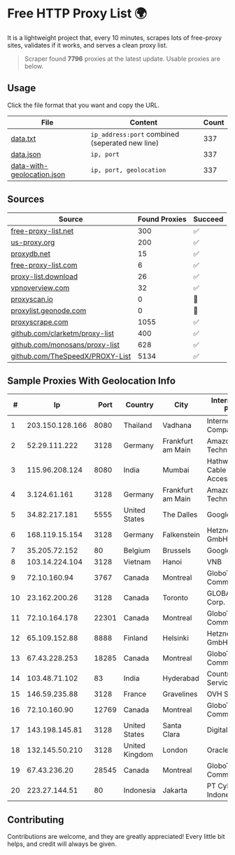
# Free HTTP Proxy List 🌍

It is a lightweight project that, every 10 minutes, scrapes lots of free-proxy sites, validates if it works, and serves a clean proxy list.


> Scraper found **7796** proxies at the latest update. Usable proxies are below.

## Usage

Click the file format that you want and copy the URL.


|File|Content|Count|
|----|-------|-----|
|[data.txt](https://raw.githubusercontent.com/themiralay/Proxy-List-World/master/data.txt)|`ip_address:port` combined (seperated new line)|337|
|[data.json](https://raw.githubusercontent.com/themiralay/Proxy-List-World/master/data.json)|`ip, port`|337|
|[data-with-geolocation.json](https://raw.githubusercontent.com/themiralay/Proxy-List-World/master/data-with-geolocation.json)|`ip, port, geolocation`|337|

## Sources

|Source|Found Proxies|Succeed|
|------|-------------|-------|
|[free-proxy-list.net](https://free-proxy-list.net)|300|✅|
|[us-proxy.org](https://www.us-proxy.org)|200|✅|
|[proxydb.net](http://proxydb.net)|15|✅|
|[free-proxy-list.com](https://free-proxy-list.com/?page=&port=&type%5B%5D=http&type%5B%5D=https&up_time=0&search=Search)|6|✅|
|[proxy-list.download](https://www.proxy-list.download/HTTP)|26|✅|
|[vpnoverview.com](https://vpnoverview.com/privacy/anonymous-browsing/free-proxy-servers)|32|✅|
|[proxyscan.io](https://www.proxyscan.io)|0|🚫|
|[proxylist.geonode.com](https://proxylist.geonode.com/api/proxy-list?limit=300&page=1&sort_by=lastChecked&sort_type=desc&protocols=http,https)|0|🚫|
|[proxyscrape.com](https://api.proxyscrape.com/v2/?request=displayproxies&protocol=http&timeout=10000&country=all&ssl=all&anonymity=all)|1055|✅|
|[github.com/clarketm/proxy-list](https://raw.githubusercontent.com/clarketm/proxy-list/master/proxy-list-raw.txt)|400|✅|
|[github.com/monosans/proxy-list](https://raw.githubusercontent.com/monosans/proxy-list/main/proxies/http.txt)|628|✅|
|[github.com/TheSpeedX/PROXY-List](https://raw.githubusercontent.com/TheSpeedX/PROXY-List/master/http.txt)|5134|✅|


## Sample Proxies With Geolocation Info

|#|Ip|Port|Country|City|Internet Service Provider|
|-|--|----|-------|----|-------------------------|
|1|203.150.128.166|8080|Thailand|Vadhana|Internet Thailand Company Ltd|
|2|52.29.111.222|3128|Germany|Frankfurt am Main|Amazon Technologies Inc.|
|3|115.96.208.124|8080|India|Mumbai|Hathway IP over Cable Internet Access|
|4|3.124.61.161|3128|Germany|Frankfurt am Main|Amazon Technologies Inc.|
|5|34.82.217.181|5555|United States|The Dalles|Google LLC|
|6|168.119.15.154|3128|Germany|Falkenstein|Hetzner Online GmbH|
|7|35.205.72.152|80|Belgium|Brussels|Google LLC|
|8|103.14.224.104|3128|Vietnam|Hanoi|VNB|
|9|72.10.160.94|3767|Canada|Montreal|GloboTech Communications|
|10|23.162.200.26|3128|Canada|Toronto|GLOBALTELEHOST Corp.|
|11|72.10.164.178|22301|Canada|Montreal|GloboTech Communications|
|12|65.109.152.88|8888|Finland|Helsinki|Hetzner Online GmbH|
|13|67.43.228.253|18285|Canada|Montreal|GloboTech Communications|
|14|103.48.71.102|83|India|Hyderabad|Country Online Services PVT LTD|
|15|146.59.235.88|3128|France|Gravelines|OVH SAS|
|16|72.10.160.90|12769|Canada|Montreal|GloboTech Communications|
|17|143.198.145.81|3128|United States|Santa Clara|DigitalOcean, LLC|
|18|132.145.50.210|3128|United Kingdom|London|Oracle Corporation|
|19|67.43.236.20|28545|Canada|Montreal|GloboTech Communications|
|20|223.27.144.51|80|Indonesia|Jakarta|PT Cyber Network Indonesia|



## Contributing

Contributions are welcome, and they are greatly appreciated! Every
little bit helps, and credit will always be given.

